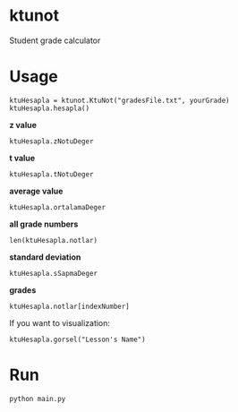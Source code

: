 ktunot
======
Student grade calculator

Usage
=====
    ktuHesapla = ktunot.KtuNot("gradesFile.txt", yourGrade)
    ktuHesapla.hesapla()

**z value**

    ktuHesapla.zNotuDeger

**t value**

    ktuHesapla.tNotuDeger

**average value**

    ktuHesapla.ortalamaDeger

**all grade numbers**

    len(ktuHesapla.notlar)

**standard deviation**

    ktuHesapla.sSapmaDeger

**grades**

    ktuHesapla.notlar[indexNumber]

If you want to visualization:

    ktuHesapla.gorsel("Lesson's Name")

Run
===
    python main.py
